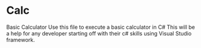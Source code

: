 # Calc
Basic Calculator
Use this file to execute a basic calculator in C#
This will be a help for any developer starting off with their c# skills using Visual Studio framework.
